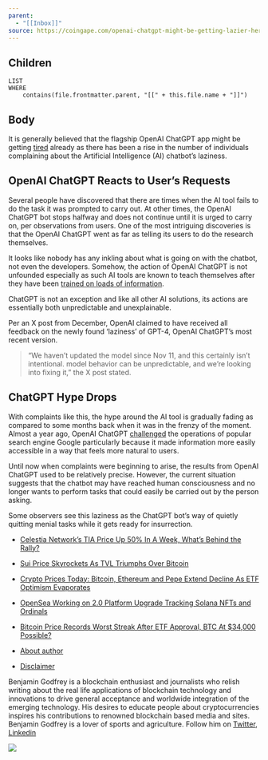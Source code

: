 ```yaml
---
parent:
  - "[[Inbox]]"
source: https://coingape.com/openai-chatgpt-might-be-getting-lazier-heres-how/
---
```


## Children

```dataview
LIST
WHERE
	contains(file.frontmatter.parent, "[[" + this.file.name + "]]")
```

## Body

It is generally believed that the flagship OpenAI ChatGPT app might be getting [tired](https://www.theguardian.com/commentisfree/2024/jan/12/chatgpt-problems-lazy) already as there has been a rise in the number of individuals complaining about the Artificial Intelligence (AI) chatbot’s laziness.

## **OpenAI ChatGPT Reacts to User’s Requests**

Several people have discovered that there are times when the AI tool fails to do the task it was prompted to carry out. At other times, the OpenAI ChatGPT bot stops halfway and does not continue until it is urged to carry on, per observations from users. One of the most intriguing discoveries is that the OpenAI ChatGPT went as far as telling its users to do the research themselves.

It looks like nobody has any inkling about what is going on with the chatbot, not even the developers. Somehow, the action of OpenAI ChatGPT is not unfounded especially as such AI tools are known to teach themselves after they have been [trained on loads of information](https://coingape.com/do-you-know-chatgpt-was-taught-by-worlds-poorest-people-report/). 

ChatGPT is not an exception and like all other AI solutions, its actions are essentially both unpredictable and unexplainable.

Per an X post from December, OpenAI claimed to have received all feedback on the newly found ‘laziness’ of GPT-4, OpenAI ChatGPT’s most recent version. 

> “We haven’t updated the model since Nov 11, and this certainly isn’t intentional. model behavior can be unpredictable, and we’re looking into fixing it,” the X post stated.

## **ChatGPT Hype Drops**

With complaints like this, the hype around the AI tool is gradually fading as compared to some months back when it was in the frenzy of the moment. Almost a year ago, OpenAI ChatGPT [challenged](https://coingape.com/is-chatgpt-a-google-killer/) the operations of popular search engine Google particularly because it made information more easily accessible in a way that feels more natural to users.

Until now when complaints were beginning to arise, the results from OpenAI ChatGPT used to be relatively precise. However, the current situation suggests that the chatbot may have reached human consciousness and no longer wants to perform tasks that could easily be carried out by the person asking. 

Some observers see this laziness as the ChatGPT bot’s way of quietly quitting menial tasks while it gets ready for insurrection.

-   [Celestia Network’s TIA Price Up 50% In A Week, What’s Behind the Rally?](https://coingape.com/celestia-networks-tia-price-up-50-in-a-week-whats-behind-the-rally/?utm_source=priceanalysisbar "Permanent Link to Celestia Network’s TIA Price Up 50% In A Week, What’s Behind the Rally?")
-   [Sui Price Skyrockets As TVL Triumphs Over Bitcoin](https://coingape.com/sui-price-skyrockets-as-tvl-triumphs-over-bitcoin/?utm_source=priceanalysisbar "Permanent Link to Sui Price Skyrockets As TVL Triumphs Over Bitcoin")
-   [Crypto Prices Today: Bitcoin, Ethereum and Pepe Extend Decline As ETF Optimism Evaporates](https://coingape.com/crypto-prices-today-bitcoin-ethereum-and-pepe-extend-decline-as-etf-optimism-evaporates/?utm_source=priceanalysisbar "Permanent Link to Crypto Prices Today: Bitcoin, Ethereum and Pepe Extend Decline As ETF Optimism Evaporates")
-   [OpenSea Working on 2.0 Platform Upgrade Tracking Solana NFTs and Ordinals](https://coingape.com/opensea-working-on-2-0-platform-upgrade-tracking-solana-nfts-and-ordinals/?utm_source=priceanalysisbar "Permanent Link to OpenSea Working on 2.0 Platform Upgrade Tracking Solana NFTs and Ordinals")
-   [Bitcoin Price Records Worst Streak After ETF Approval, BTC At $34,000 Possible?](https://coingape.com/bitcoin-price-records-worst-streak-after-etf-approval-btc-at-34000/?utm_source=priceanalysisbar "Permanent Link to Bitcoin Price Records Worst Streak After ETF Approval, BTC At $34,000 Possible?")

-   [About author](https://coingape.com/openai-chatgpt-might-be-getting-lazier-heres-how/#TabA173787)
-   [Disclaimer](https://coingape.com/openai-chatgpt-might-be-getting-lazier-heres-how/#TabD173787)

Benjamin Godfrey is a blockchain enthusiast and journalists who relish writing about the real life applications of blockchain technology and innovations to drive general acceptance and worldwide integration of the emerging technology. His desires to educate people about cryptocurrencies inspires his contributions to renowned blockchain based media and sites. Benjamin Godfrey is a lover of sports and agriculture. Follow him on [Twitter](https://twitter.com/DaWorldOfChoice), [Linkedin](https://www.linkedin.com/in/godfrey-benjamin-a71328137)

![](https://secure.gravatar.com/avatar/733ca3c15c1fbb2629eeb51edb886efb?s=200&d=mm&r=g)
